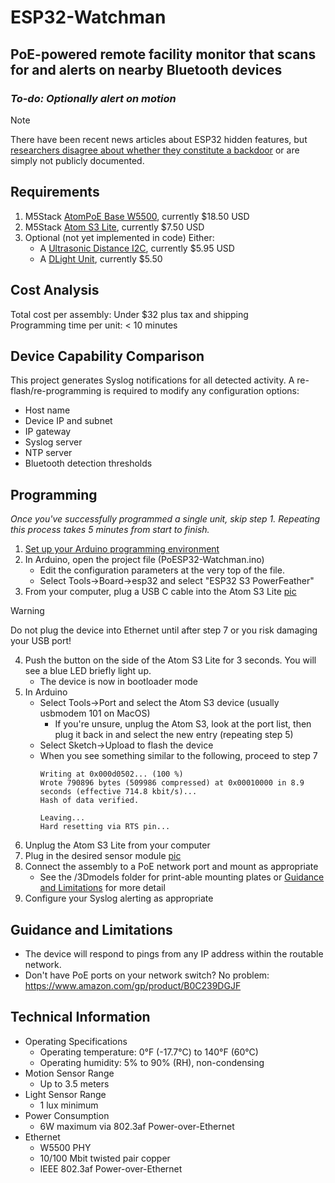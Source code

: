 # ESP32-Watchman
## PoE-powered remote facility monitor that scans for and alerts on nearby Bluetooth devices
### *To-do: Optionally alert on motion*
> [!NOTE]
> There have been recent news articles about ESP32 hidden features, but [researchers disagree about whether they constitute a backdoor](https://darkmentor.com/blog/esp32_non-backdoor) or are simply not publicly documented.

## Requirements
1. M5Stack [AtomPoE Base W5500](https://shop.m5stack.com/products/atomic-poe-base-w5500), currently $18.50 USD
2. M5Stack [Atom S3 Lite](https://shop.m5stack.com/products/atoms3-lite-esp32s3-dev-kit), currently $7.50 USD
3. Optional (not yet implemented in code) Either:
   - A [Ultrasonic Distance I2C](https://shop.m5stack.com/products/ultrasonic-distance-unit-i2c-rcwl-9620), currently $5.95 USD
   - A [DLight Unit](https://shop.m5stack.com/products/dlight-unit-ambient-light-sensor-bh1750fvi-tr), currently $5.50

## Cost Analysis
Total cost per assembly: Under $32 plus tax and shipping  
Programming time per unit: < 10 minutes  

## Device Capability Comparison
This project generates Syslog notifications for all detected activity.  A re-flash/re-programming is required to modify any configuration options:
- Host name
- Device IP and subnet
- IP gateway
- Syslog server
- NTP server
- Bluetooth detection thresholds

## Programming
_Once you've successfully programmed a single unit, skip step 1.  Repeating this process takes 5 minutes from start to finish._
1. [Set up your Arduino programming environment](https://github.com/Xorlent/ESP32-Watchman/blob/main/ARDUINO-SETUP.md)
2. In Arduino, open the project file (PoESP32-Watchman.ino)
   - Edit the configuration parameters at the very top of the file.
   - Select Tools->Board->esp32 and select "ESP32 S3 PowerFeather"
3. From your computer, plug a USB C cable into the Atom S3 Lite [pic](https://github.com/Xorlent/ESP32-Watchman/blob/main/images/4-Programmer.jpg)
> [!WARNING]
> Do not plug the device into Ethernet until after step 7 or you risk damaging your USB port!
4. Push the button on the side of the Atom S3 Lite for 3 seconds.  You will see a blue LED briefly light up.
   - The device is now in bootloader mode
5. In Arduino
   - Select Tools->Port and select the Atom S3 device (usually usbmodem 101 on MacOS)
     - If you're unsure, unplug the Atom S3, look at the port list, then plug it back in and select the new entry (repeating step 5)
   - Select Sketch->Upload to flash the device
   - When you see something similar to the following, proceed to step 7
     ```
     Writing at 0x000d0502... (100 %)
     Wrote 790896 bytes (509986 compressed) at 0x00010000 in 8.9 seconds (effective 714.8 kbit/s)...
     Hash of data verified.

     Leaving...
     Hard resetting via RTS pin...
6. Unplug the Atom S3 Lite from your computer
7. Plug in the desired sensor module [pic](https://github.com/Xorlent/ESP32-Watchman/blob/main/images/5-Assembled.jpg)
8. Connect the assembly to a PoE network port and mount as appropriate
   - See the /3Dmodels folder for print-able mounting plates or [Guidance and Limitations](https://github.com/Xorlent/ESP32-Watchman/blob/main/README.md#guidance-and-limitations) for more detail
9. Configure your Syslog alerting as appropriate

## Guidance and Limitations
- The device will respond to pings from any IP address within the routable network.
- Don't have PoE ports on your network switch?  No problem: https://www.amazon.com/gp/product/B0C239DGJF

## Technical Information
- Operating Specifications
  - Operating temperature: 0°F (-17.7°C) to 140°F (60°C)
  - Operating humidity: 5% to 90% (RH), non-condensing
- Motion Sensor Range
  - Up to 3.5 meters
- Light Sensor Range
  - 1 lux minimum
- Power Consumption
  - 6W maximum via 802.3af Power-over-Ethernet
- Ethernet
  - W5500 PHY
  - 10/100 Mbit twisted pair copper
  - IEEE 802.3af Power-over-Ethernet

